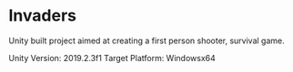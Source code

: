 # Invaders
Unity built project aimed at creating a first person shooter, survival game.

Unity Version: 2019.2.3f1
Target Platform: Windowsx64
